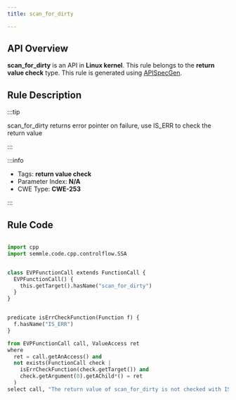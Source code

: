 ```yaml
---
title: scan_for_dirty

---
```



## API Overview
**scan_for_dirty** is an API in **Linux kernel**. This rule belongs to the **return value check** type. This rule is generated using [APISpecGen](../../tools/APISpecGen).
## Rule Description

:::tip

scan_for_dirty returns error pointer on failure, use IS_ERR to check the return value

:::

:::info

- Tags: **return value check**
- Parameter Index: **N/A**
- CWE Type: **CWE-253**

:::

## Rule Code
```python

import cpp
import semmle.code.cpp.controlflow.SSA


class EVPFunctionCall extends FunctionCall {
  EVPFunctionCall() {
    this.getTarget().hasName("scan_for_dirty")
  }
}


predicate isErrCheckFunction(Function f) {
  f.hasName("IS_ERR") 
}

from EVPFunctionCall call, ValueAccess ret
where
  ret = call.getAnAccess() and
  not exists(FunctionCall check |
    isErrCheckFunction(check.getTarget()) and
    check.getArgument(0).getAChild*() = ret
  )
select call, "The return value of scan_for_dirty is not checked with IS_ERR."
    
```